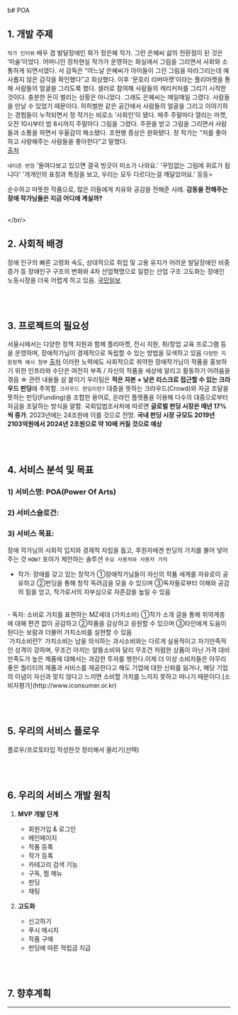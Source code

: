 b# POA

## 1. 개발 주제
`작가 인터뷰`
배우 겸 발달장애인 화가 정은혜 작가. 그런 은혜씨 삶의 전환점이 된 것은 ‘미술’이었다. 어머니인 장차현실 작가가 운영하는 화실에서 그림을 그리면서 사회와 소통하게 되면서였다. 서 감독은 “어느날 은혜씨가 아이들이 그린 그림을 따라그리는데 예사롭지 않은 감각을 확인했다”고 회상했다. 이후 ‘문호리 리버마켓’이라는 플리마켓을 통해 사람들의 얼굴을 그리도록 했다. 셀러로 참여해 사람들의 캐리커처를 그리기 시작한 것이다. 충분한 돈이 벌리는 상황은 아니었다. 그래도 은혜씨는 매일매일 그렸다. 사람들을 만날 수 있었기 때문이다. 허허벌판 같은 공간에서 사람들의 얼굴을 그리고 이야기하는 경험들이 누적되면서 정 작가는 비로소 ‘사회인’이 됐다. 매주 주말마다 열리는 마켓, 오전 10시부터 밤 8시까지 주말마다 그림을 그렸다. 주문을 받고 그림을 그리면서 사람들과 소통을 하면서 우울감이 해소됐다. 조현병 증상은 완화됐다. 정 작가는 “저를 좋아하고 사랑해주는 사람들을 좋아한다”고 말했다.     
[출처](https://www.asiae.co.kr/article/2022091316552265768)

`네티즌 반응`
'들여다보고 있으면 결국 빙긋이 미소가 나와요.'
'꾸밈없는 그림에 위로가 됩니다'
'개개인의 표정과 특징을 보고, 우리는 모두 다르다는걸 깨달았어요.' 등등>

순수하고 따뜻한 작품으로, 많은 이들에게 치유와 공감을 전해준 사례.
**감동을 전해주는 장애 작가님들은 지금 어디에 계실까?**

<br/></br/>

## 2. 사회적 배경
장애 인구의 빠른 고령화 속도, 상대적으로 취업 및 고용 유지가 어려운 발달장애인 비중 증가 등 장애인구 구조의 변화와 4차 산업혁명으로 일컫는 산업 구조 고도화는 장애인 노동시장을 더욱 어렵게 하고 있음.
[국민일보](http://news.kmib.co.kr/article/view.asp?arcid=0924301200&code=11171314&cp=nv)

<br/><br/>

## 3. 프로젝트의 필요성
서울시에서는 다양한 정책 지원과 함께 플리마켓, 전시 지원, 취/창업 교육 프로그램 등을 운영하며, 장애작가님이 경제적으로 독립할 수 있는 방법을 모색하고 있음
`다양한 지원정책 예시 첨부`
[출처](https://www.korea.kr/news/policyNewsView.do?newsId=148914083)
이러한 노력에도 사회적으로 취약한 장애작가님이 작품을 홍보하기 위한 인프라와 수단은 여전히 부족 / 자신의 작품을 세상에 알리고 활동하기 어려움을 겪음 ☆ 관련 내용들 살 붙이기
우리팀은 **적은 자본 + 낮은 리스크로 접근할 수 있는 크라우드 펀딩**에 주목함.
`크라우드 펀딩이란?`
대중을 뜻하는 크라우드(Crowd)와 자금 조달을 뜻하는 펀딩(Funding)을 조합한 용어로, 온라인 플랫폼을 이용해 다수의 대중으로부터 자금을 조달하는 방식을 말함. 국회입법조사처에 따르면 **글로벌 펀딩 시장은 매년 17%씩 증가**.  2023년에는 24조원에 이를 것으로 전망. **국내 펀딩 시장 규모도 2019년 2103억원에서 2024년 2조원으로 약 10배 커질 것으로 예상**

<br/><br/>

## 4. 서비스 분석 및 목표
### 1) 서비스명: POA(Power Of Arts)
### 2) 서비스슬로건:
### 3) 서비스 목표: 
장애 작가님의 사회적 입지와 경제적 자립을 돕고, 후원자에겐 펀딩의 가치를 불어 넣어주는 것
`HOW?` 포아가 제안하는 솔루션
`주요 사용자와 사용자 가치`
- 작가: 장애를 갖고 있는 창작가
①장애작가님들이 자신의 작품 세계를 자유로이 공유하고
②펀딩을 통해 창작 독려금을 모을 수 있으며
③독자들로부터 이해와 공감의 힘을 얻고, 작가로서의 자부심으로 자존감을 높일 수 있음
<br/>
-  독자: 소비로 가치를 표현하는 MZ세대 (가치소비)
①작가 소개 글을 통해 취약계층에 대해 편견 없이 공감하고
②작품을 감상하고 응원할 수 있으며
③타인에게 도움이 된다는 보람과 더불어 가치소비를 실현할 수 있음
<br/>
`가치소비란?`
가치소비는 남을 의식하는 과시소비와는 다르게 실용적이고 자기만족적인 성격이 강하며, 무조건 아끼는 알뜰소비와 달리 무조건 저렴한 상품이 아닌 가격 대비 만족도가 높은 제품에 대해서는 과감한 투자를 행한다.이제 더 이상 소비자들은 아무리 좋은 퀄리티의 제품과 서비스를 제공한다고 해도 기업에 대한 신뢰를 잃거나, 해당 기업의 이념이 자신과 맞지 않다고 느끼면 소비할 가치를 느끼지 못하고 떠나기 때문이다.[소비자평가](http://www.iconsumer.or.kr)

<br/><br/>

## 5. 우리의 서비스 플로우
플로우/프로토타입 작성한것 정리해서 올리기(선택)

<br/><br/>

## 6. 우리의 서비스 개발 원칙
1. **MVP 개발 단계**
    - 회원가입 & 로그인
    - 메인페이지
    - 작품 등록
    - 작가 등록
    - 카테고리 검색 기능
    - 구독, 찜 메뉴
    - 펀딩
    - 채팅
    
2. **고도화**
    - 신고하기
    - 푸시 메시지
    - 작품 구매
    - 펀딩에 따른 적립금 지급

<br/><br/>

## 7. 향후계획
-----
